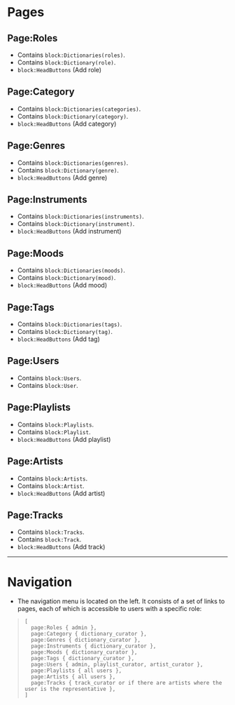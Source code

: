 # Pages
## Page:Roles
- Contains `block:Dictionaries(roles)`.
- Contains `block:Dictionary(role)`.
- `block:HeadButtons` (Add role)

## Page:Category
- Contains `block:Dictionaries(categories)`.
- Contains `block:Dictionary(category)`.
- `block:HeadButtons` (Add category)

## Page:Genres
- Contains `block:Dictionaries(genres)`.
- Contains `block:Dictionary(genre)`.
- `block:HeadButtons` (Add genre)

## Page:Instruments
- Contains `block:Dictionaries(instruments)`.
- Contains `block:Dictionary(instrument)`.
- `block:HeadButtons` (Add instrument)

## Page:Moods
- Contains `block:Dictionaries(moods)`.
- Contains `block:Dictionary(mood)`.
- `block:HeadButtons` (Add mood)

## Page:Tags
- Contains `block:Dictionaries(tags)`.
- Contains `block:Dictionary(tag)`.
- `block:HeadButtons` (Add tag)

## Page:Users
- Contains `block:Users`.
- Contains `block:User`.

## Page:Playlists
- Contains `block:Playlists`.
- Contains `block:Playlist`.
- `block:HeadButtons` (Add playlist)

## Page:Artists
- Contains `block:Artists`.
- Contains `block:Artist`.
- `block:HeadButtons` (Add artist)

## Page:Tracks
- Contains `block:Tracks`.
- Contains `block:Track`.
- `block:HeadButtons` (Add track)

---

# Navigation
- The navigation menu is located on the left. It consists of a set of links to pages, each of which is accessible to users with a specific role:

>     [
>      	page:Roles { admin },
>      	page:Category { dictionary_curator },
>      	page:Genres { dictionary_curator },
>      	page:Instruments { dictionary_curator },
>      	page:Moods { dictionary_curator },
>      	page:Tags { dictionary_curator },
>      	page:Users { admin, playlist_curator, artist_curator },
>      	page:Playlists { all users },
>      	page:Artists { all users },
>      	page:Tracks { track_curator or if there are artists where the user is the representative },
>     ]
